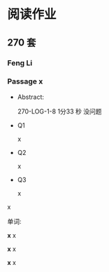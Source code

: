 # 阅读作业

## 270 套

### Feng Li

### Passage x

- Abstract:

  270-LOG-1-8 1分33 秒 没问题

- Q1

  x

- Q2

  x

- Q3

  x

x

单词:

**x** x

**x** x

**x** x